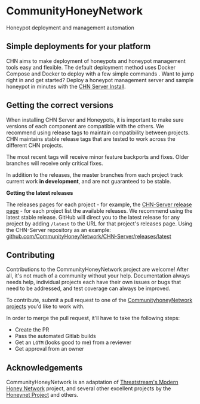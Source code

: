 CommunityHoneyNetwork
=====================

Honeypot deployment and management automation

## Simple deployments for your platform

CHN aims to make deployment of honeypots and honeypot management tools easy 
and flexible. The default deployment method uses Docker Compose and Docker to deploy with a few simple commands
.  Want to jump right in and get started?  Deploy a honeypot management server and sample honeypot in minutes with the [CHN Server Install](serverinstall.md).


## Getting the correct versions
When installing CHN Server and Honeypots, it is important to make sure versions of each component are compatible with the others.  We recommend using release tags to maintain compatibility between projects.  CHN maintains stable release tags that are tested to work across the different CHN projects.

The most recent tags will receive minor feature backports and fixes. Older branches will receive only critical fixes.

In addition to the releases, the master branches from each project track current work **in development**, and are not guaranteed to be stable.

**Getting the latest releases**

The releases pages for each project - for example, the [CHN-Server release page](https://github.com/CommunityHoneyNetwork/CHN-Server/releases) - for each project list the available releases.  We recommend using the latest stable release. GitHub will direct you to the latest release for any project by adding `/latest` to the URL for that project's releases page.  Using the CHN-Server repository as an example: [github.com/CommunityHoneyNetwork/CHN-Server/releases/latest](https://github.com/CommunityHoneyNetwork/CHN-Server/releases/latest)

## Contributing

Contributions to the CommunityHoneyNetwork project are welcome!  After all, it's not much of a community without your
 help.  Documentation always needs help, individual projects each have their own issues or bugs that need to be addressed, and test coverage can always be improved.

To contribute, submit a pull request to one of the [CommunityhoneyNetwork projects](https://github.com/CommunityHoneyNetwork) you'd like to work with. 

In order to merge the pull request, it'll have to take the following steps:

* Create the PR
* Pass the automated Gitlab builds
* Get an `LGTM` (looks good to me) from a reviewer
* Get approval from an owner

## Acknowledgements

CommunityHoneyNetwork is an adaptation of [Threatstream's Modern Honey Network](https://threatstream.github.io/mhn/) project, and several other excellent projects by the [Honeynet Project](https://www.honeynet.org/) and others. 
